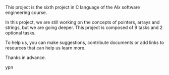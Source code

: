 This project is the sixth project in C language of the Alx software engineering course.

In this project, we are still working on the concepts of pointers, arrays and strings, but we are going deeper.
This project is composed of 9 tasks and 2 optional tasks.

To help us, you can make suggestions, contribute documents or add links to resources that can help us learn more.

Thanks in advance.

ypn
